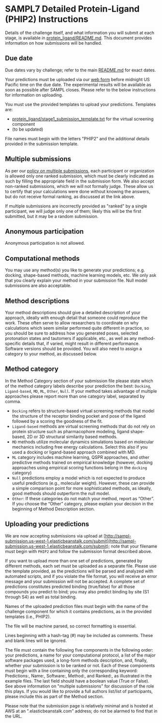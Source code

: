 # SAMPL7 Detailed Protein-Ligand (PHIP2) Instructions

Details of the challenge itself, and what information you will submit at each stage, is available in [protein_ligand/README.md](protein_ligand/README.md). This document provides information on how submissions will be handled.

## Due date

Due dates vary by challenge; refer to the main [README.md](README.md) for exact dates.

Your predictions must be uploaded via our [web form](http://sampl-submission.us-west-1.elasticbeanstalk.com/submit) before midnight US Pacific time on the due date. The experimental results will be available as soon as possible after SAMPL closes. Please refer to the below instructions for information on uploading.

You must use the provided templates to upload your predictions. Templates are:
- [protein_ligand/stage1_submission_template.txt](protein_ligand/stage1_submission_template.txt) for the virtual screening component
- (to be updated)

File names must begin with the letters "PHIP2" and the additional details provided in the submission template.

## Multiple submissions

As per our [policy on multiple submissions](https://samplchallenges.github.io/roadmap/submissions/), each participant or organization is allowed only one ranked submission, which must be clearly indicated as such by filling the appropriate field in the submission form. We also accept non-ranked submissions, which we will not formally judge. These allow us to certify that your calculations were done without knowing the answers, but do not receive formal ranking, as discussed at the link above.

If multiple submissions are incorrectly provided as "ranked" by a single participant, we will judge only one of them; likely this will be the first submitted, but it may be a random submission.

## Anonymous participation

Anonymous participation is not allowed.

## Computational methods

You may use any method(s) you like to generate your predictions; e.g. docking, shape-based methods, machine learning models, etc. We only ask that you clearly explain your method in your submission file. Null model submissions are also acceptable.

## Method descriptions

Your method descriptions should give a detailed description of your approach, ideally with enough detail that someone could reproduce the work. These often serve to allow researchers to coordinate on why calculations which seem similar performed quite different in practice, so you should be sure to address how you generated poses, selected protonation states and tautomers if applicable, etc., as well as any method-specific details that, if varied, might result in different performance. Software versions should be provided. You will also need to assign a category to your method, as discussed below.

## Method category

In the Method Category section of your submission file please state which of the method category labels describe your prediction the best: `Docking`, `Ligand-based`, `MD`, `ML`, `Other`, `Null`.
If your method takes advantage of multiple approaches please report more than one category label, separated by comma.  
- `Docking` refers to structure-based virtual screening methods that model the structure of the receptor binding pocket and pose of the ligand followed by a scoring the goodness of the fit.
- `Ligand-based` methods are virtual screening methods that do not rely on protein structure such as pharmacophore modeling, ligand shape-based, 2D or 3D structural similarity based methods.
- `MD` methods utilize molecular dynamics simulations based on molecular mechanics including free energy calculations. Select this also if you used a docking or ligand-based approach combined with MD.
- `ML` category includes machine learning, QSPR approaches, and other predictive methods trained on empirical knowledge (however, docking approaches using empirical scoring functions belong in the `docking` category)
- `Null` predictions employ a model which is not expected to produce useful predictions (e.g., molecular weight). However, these can provide a simple comparison point for more sophisticated methods, as ideally, good methods should outperform the null model.
- `Other`: If these categories do not match your method, report as “Other”. If you choose the “Other” category, please explain your decision in the beginning of Method Description section.  


## Uploading your predictions

We are now accepting submissions via upload at [http://sampl-submission.us-west-1.elasticbeanstalk.com/submit](http://sampl-submission.us-west-1.elasticbeanstalk.com/submit); note that your filename must begin with `PHIP2` and follow the submission format described above.

If you want to upload more than one set of predictions, generated by different methods, each set must be uploaded as a separate file. Please use the template provided, as the predictions will be parsed and analyzed with automated scripts, and if you violate the file format, you will receive an error message and your submission will not be accepted. A complete set of predictions constitutes predicted binding (true/false) for all those compounds you predict to bind; you may also predict binding by site (S1 through S4) as well as total binding.

Names of the uploaded prediction files must begin with the name of the challenge component for which it contains predictions, as in the provided templates (i.e., PHIP2).

The file will be machine parsed, so correct formatting is essential.

Lines beginning with a hash-tag (#) may be included as comments. These and blank lines will be ignored.

The file must contain the following five components in the following order: your predictions, a name for your computational protocol, a list of the major software packages used, a long-form methods description, and, finally, whether your submission is to be ranked or not. Each of these components must begin with a line containing only the corresponding keyword: Predictions:, Name:, Software:, Method:, and Ranked:, as illustrated in the example files. The last field should have a boolean value (True or False). See above information on "multiple submissions" for discussion of the role this plays. If you would like to provide a full authors list/list of participants, please include this as part of the Method section.

Please note that the submission page is relatively minimal and is hosted at AWS at an ".elasticbeanstalk.com" address; do not be alarmed to find that in the URL.

